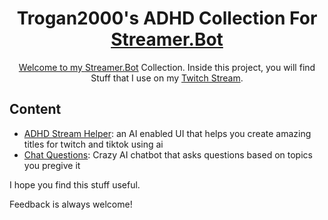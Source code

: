 <h1 align="center">Trogan2000's
ADHD Collection For </a> <a href="https://streamer.bot/"> Streamer.Bot</h1>
<p align="center">
    Welcome to my <a href="https://streamer.bot/">Streamer.Bot</a> Collection. Inside this project, you will find Stuff that I use on my <a href="https://twitch.tv/trogan2000">Twitch Stream</a>.
</p>

## Content
- <a href="https://github.com/Trogan2000/Stream-Helper/tree/ADHD-Stream-Helper">ADHD Stream Helper</a>: an AI enabled UI that helps you create amazing titles for twitch and tiktok using ai
- <a href="https://github.com/Trogan2000/Stream-Helper/tree/Chat-Questions">Chat Questions</a>: Crazy AI chatbot that asks questions based on topics you pregive it

I hope you find this stuff useful.

Feedback is always welcome!
